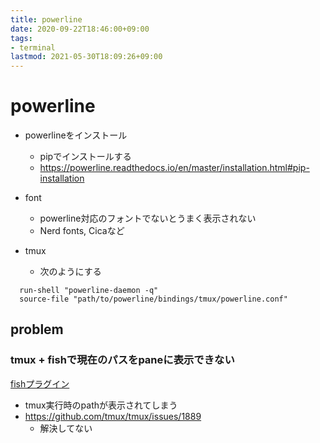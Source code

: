 ```yaml
---
title: powerline
date: 2020-09-22T18:46:00+09:00
tags:
- terminal
lastmod: 2021-05-30T18:09:26+09:00
---
```


# powerline

* powerlineをインストール
  
  * pipでインストールする
  * <https://powerline.readthedocs.io/en/master/installation.html#pip-installation>
* font
  
  * powerline対応のフォントでないとうまく表示されない
  * Nerd fonts, Cicaなど
* tmux
  
  * 次のようにする
  <!---->
  
````
  run-shell "powerline-daemon -q"
  source-file "path/to/powerline/bindings/tmux/powerline.conf"
  ````

## problem

### tmux + fishで現在のパスをpaneに表示できない

[fishプラグイン](note/fishプラグイン.md)

* tmux実行時のpathが表示されてしまう
* <https://github.com/tmux/tmux/issues/1889>
  * 解決してない
